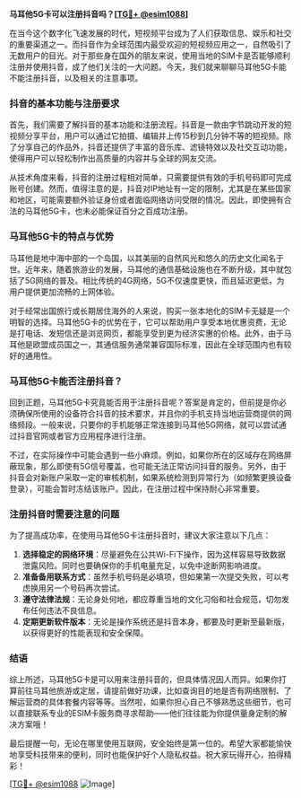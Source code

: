 **马耳他5G卡可以注册抖音吗？[[TG💪+ @esim1088](https://t.me/s/esim1088)]**

在当今这个数字化飞速发展的时代，短视频平台成为了人们获取信息、娱乐和社交的重要渠道之一。而抖音作为全球范围内最受欢迎的短视频应用之一，自然吸引了无数用户的目光。对于那些身在国外的朋友来说，使用当地的SIM卡是否能够顺利注册并使用抖音，成了他们关注的一大问题。今天，我们就来聊聊马耳他5G卡能不能注册抖音，以及相关的注意事项。

### 抖音的基本功能与注册要求

首先，我们需要了解抖音的基本功能和注册流程。抖音是一款由字节跳动开发的短视频分享平台，用户可以通过它拍摄、编辑并上传15秒到几分钟不等的短视频。除了分享自己的作品外，抖音还提供了丰富的音乐库、滤镜特效以及社交互动功能，使得用户可以轻松制作出高质量的内容并与全球的网友交流。

从技术角度来看，抖音的注册过程相对简单，只需要提供有效的手机号码即可完成账号创建。然而，值得注意的是，抖音对IP地址有一定的限制，尤其是在某些国家和地区，可能需要额外验证身份或者面临网络访问受限的情况。因此，即使拥有合法的马耳他5G卡，也未必能保证百分之百成功注册。

### 马耳他5G卡的特点与优势

马耳他是地中海中部的一个岛国，以其美丽的自然风光和悠久的历史文化闻名于世。近年来，随着旅游业的发展，马耳他的通信基础设施也在不断升级，其中就包括了5G网络的普及。相比传统的4G网络，5G不仅速度更快，而且延迟更低，为用户提供更加流畅的上网体验。

对于经常出国旅行或长期居住海外的人来说，购买一张本地化的SIM卡无疑是一个明智的选择。马耳他5G卡的优势在于，它可以帮助用户享受本地优惠资费，无论是打电话、发短信还是浏览网页，都能享受到更为经济实惠的价格。此外，由于马耳他是欧盟成员国之一，其通信服务通常兼容国际标准，因此在全球范围内也有较好的通用性。

### 马耳他5G卡能否注册抖音？

回到正题，马耳他5G卡究竟能否用于注册抖音呢？答案是肯定的，但前提是你必须确保所使用的设备符合抖音的技术要求，并且你的手机支持当地运营商提供的网络频段。一般来说，只要你的手机能够正常连接到马耳他5G网络，就可以尝试通过抖音官网或者官方应用程序进行注册。

不过，在实际操作中可能会遇到一些小麻烦。例如，如果你所在的区域存在网络屏蔽现象，那么即使有5G信号覆盖，也可能无法正常访问抖音的服务。另外，由于抖音会对新账户采取一定的审核机制，如果系统检测到异常行为（如频繁更换设备登录），可能会暂时冻结该账户。因此，在注册过程中保持耐心非常重要。

### 注册抖音时需要注意的问题

为了提高成功率，在使用马耳他5G卡注册抖音时，建议大家注意以下几点：

1. **选择稳定的网络环境**：尽量避免在公共Wi-Fi下操作，因为这样容易导致数据泄露风险。同时也要确保你的手机电量充足，以免中途断网影响进度。
2. **准备备用联系方式**：虽然手机号码是必填项，但如果第一次提交失败，可以考虑换用另一个号码再次尝试。
3. **遵守法律法规**：无论身处何地，都应尊重当地的文化习俗和社会规范，切勿发布任何违法不良信息。
4. **定期更新软件版本**：无论是操作系统还是抖音本身，都要及时更新至最新版，以获得更好的性能表现和安全保障。

### 结语

综上所述，马耳他5G卡是可以用来注册抖音的，但具体情况因人而异。如果你打算前往马耳他旅游或定居，请提前做好功课，比如查询目的地是否有网络限制、了解运营商的具体套餐内容等等。当然啦，如果你担心自己不够熟悉这些细节，也可以直接联系专业的ESIM卡服务商寻求帮助——他们往往能为你提供量身定制的解决方案哦！

最后提醒一句，无论在哪里使用互联网，安全始终是第一位的。希望大家都能愉快地享受科技带来的便利，同时也能保护好个人隐私权益。祝大家玩得开心，拍得精彩！

[[TG💪+ @esim1088](https://t.me/s/esim1088) ![Image](https://i.postimg.cc/4NQfJmqS/Snipaste-2025-05-13-00-14-12.png)]
